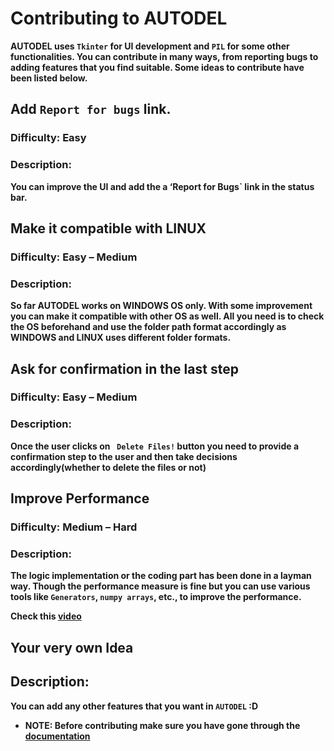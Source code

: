 # <b>Contributing to AUTODEL<b>

AUTODEL uses `Tkinter` for UI development and `PIL` for some other functionalities. You can contribute in many ways, from reporting bugs to adding features that you find suitable. Some ideas to contribute have been listed below.

## Add `Report for bugs` link.

### Difficulty: Easy

### Description: 

You can improve the UI and add the a ‘Report for Bugs` link in the status bar. 


 ## Make it compatible with LINUX

### Difficulty: Easy – Medium

### Description:

So far AUTODEL works on WINDOWS OS only. With some improvement you can make it compatible with other OS as well. All you need is to check the OS beforehand and  use the folder path format accordingly as WINDOWS and LINUX uses different folder formats.


## Ask for confirmation in the last step

### Difficulty: Easy – Medium

### Description: 

Once the user clicks on ` Delete Files!` button you need to provide a confirmation step to the user and then take decisions accordingly(whether to delete the files or not)


## Improve Performance

### Difficulty: Medium – Hard 

### Description:

The logic implementation or the coding part has been done in a layman way. Though the performance measure is fine but you can use various tools like `Generators`,  `numpy arrays`, etc., to improve the performance.

Check this [video](https://www.youtube.com/watch?v=07-K4LFhBMc) 


## Your very own Idea 

## Description: 
You can add any other features that you want in `AUTODEL` :D


* <b>NOTE:<b> Before contributing make sure you have gone through the [documentation](README.md)
